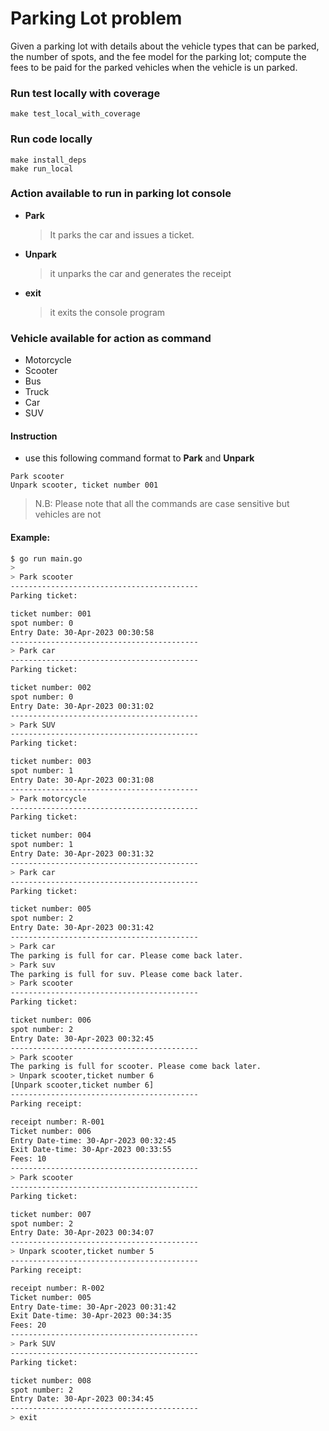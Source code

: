 # Parking Lot problem

Given a parking lot with details about the vehicle types that can be parked, the number of spots, and the fee model for the parking lot; compute the fees to be paid for the parked vehicles when the vehicle is un parked.

### Run test locally with coverage
```
make test_local_with_coverage
```

### Run code locally
```
make install_deps
make run_local
```

### Action available to run in parking lot console

* **Park**
  >It parks the car and issues a ticket.
* **Unpark**
  >it unparks the car and generates the receipt
* **exit**
  >it exits the console program

### Vehicle available for action as command

* Motorcycle
* Scooter
* Bus
* Truck
* Car
* SUV

#### Instruction
* use this following  command format to **Park** and **Unpark**
```
Park scooter
Unpark scooter, ticket number 001
```
>N.B: Please note that all the commands are case sensitive but vehicles are not

#### Example:

```sh
$ go run main.go
> 
> Park scooter
------------------------------------------
Parking ticket:

ticket number: 001
spot number: 0
Entry Date: 30-Apr-2023 00:30:58
------------------------------------------
> Park car
------------------------------------------
Parking ticket:

ticket number: 002
spot number: 0
Entry Date: 30-Apr-2023 00:31:02
------------------------------------------
> Park SUV
------------------------------------------
Parking ticket:

ticket number: 003
spot number: 1
Entry Date: 30-Apr-2023 00:31:08
------------------------------------------
> Park motorcycle
------------------------------------------
Parking ticket:

ticket number: 004
spot number: 1
Entry Date: 30-Apr-2023 00:31:32
------------------------------------------
> Park car
------------------------------------------
Parking ticket:

ticket number: 005
spot number: 2
Entry Date: 30-Apr-2023 00:31:42
------------------------------------------
> Park car
The parking is full for car. Please come back later. 
> Park suv
The parking is full for suv. Please come back later. 
> Park scooter
------------------------------------------
Parking ticket:

ticket number: 006
spot number: 2
Entry Date: 30-Apr-2023 00:32:45
------------------------------------------
> Park scooter
The parking is full for scooter. Please come back later. 
> Unpark scooter,ticket number 6       
[Unpark scooter,ticket number 6]
------------------------------------------
Parking receipt:

receipt number: R-001
Ticket number: 006
Entry Date-time: 30-Apr-2023 00:32:45
Exit Date-time: 30-Apr-2023 00:33:55
Fees: 10
------------------------------------------
> Park scooter
------------------------------------------
Parking ticket:

ticket number: 007
spot number: 2
Entry Date: 30-Apr-2023 00:34:07
------------------------------------------
> Unpark scooter,ticket number 5
------------------------------------------
Parking receipt:

receipt number: R-002
Ticket number: 005
Entry Date-time: 30-Apr-2023 00:31:42
Exit Date-time: 30-Apr-2023 00:34:35
Fees: 20
------------------------------------------
> Park SUV
------------------------------------------
Parking ticket:

ticket number: 008
spot number: 2
Entry Date: 30-Apr-2023 00:34:45
------------------------------------------ 
> exit
```